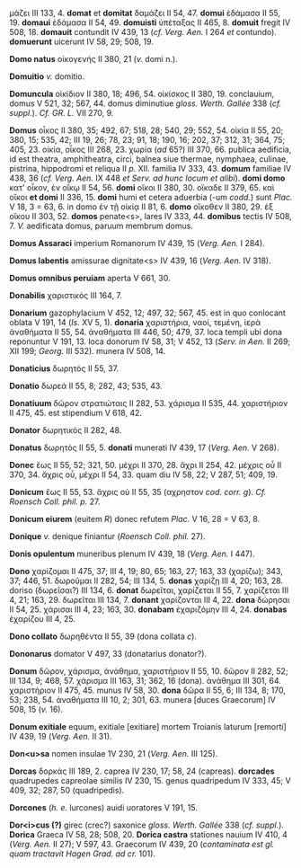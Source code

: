 μάζει III 133, 4. **domat** et **domitat** δαμάζει II 54, 47. **domui**
ἐδάμασα II 55, 19. **domaui** ἐδάμασα II 54, 49. **domuisti** ὑπέταξας
II 465, 8. **domuit** fregit IV 508, 18. **domauit** contundit IV 439,
13 (*cf. Verg. Aen.* I 264 *et* contundo). **domuerunt** uicerunt IV 58,
29; 508, 19.

**Domo natus** οἰκογενής II 380, 21 (*v.* domi n.).

**Domuitio** *v.* domitio.

**Domuncula** οἰκίδιον II 380, 18; 496, 54. οἰκίσκος II 380, 19.
conclauium, domus V 521, 32; 567, 44. domus diminutiue *gloss. Werth.
Gallée* 338 (*cf. suppl.*). *Cf. GR. L.* VII 270, 9.

**Domus** οἶκος II 380, 35; 492, 67; 518, 28; 540, 29; 552, 54. οἰκία II
55, 20; 380, 15; 535, 42; III 19, 26; 78, 23; 91, 18; 190, 16; 202, 37;
312, 31; 364, 75; 405, 23. οἰκία, οἶκος III 268, 23. χωρία (*ad* 65?)
III 370, 66. publica aedificia, id est theatra, amphitheatra, circi,
bal­nea siue thermae, nymphaea, culinae, pistrina, hippodromi et reliqua
II *p.* XII. familia IV 333, 43. **domum** familiae IV 438, 36 (*cf.*
*Verg. Aen.* IX 448 *et Serv. ad hunc locum et alibi*). **domi
domo** κατ' οἶκον, ἐν οἴκῳ II 54, 56. **domi** οἴκοι II 380, 30. οἴκαδε
II 379, 65. καὶ οἴκοι **et domi** II 336, 15. **domi** humi et cetera
aduerbia (-um *codd.*) sunt *Plac.* V 18, 3 = 63, 6. in domo ἐν τῇ οἰκίᾳ
II 81, 6. **domo** οἴκοθεν II 380, 29. ἐξ οἴκου II 303, 52. **domos**
penate\<s\>, lares IV 333, 44. **domibus** tectis IV 508, 7. *V.*
aedificata domus, paruum membrum domus.

**Domus Assaraci** imperium Romanorum IV 439, 15 (*Verg. Aen.* I 284).

**Domus labentis** amissurae dignitate\<s\> IV 439, 16 (*Verg. Aen.*
IV 318).

**Domus omnibus peruiam** aperta V 661, 30.

**Donabilis** χαριστικός III 164, 7.

**Donarium** gazophylacium V 452, 12; 497, 32; 567, 45. est in quo
conlocant oblata V 191, 14 (*Is.* XV 5, 1). **donaria** χαριστήρια, ναοί,
τεμένη, ἱερὰ ἀναθήματα II 55, 54. ἀναθήματα III 446, 50; 479, 37. loca
templi ubi dona reponuntur V 191, 13. loca donorum IV 58, 31; V 452, 13
(*Serv. in Aen.* II 269; XII 199; *Georg.* III 532). munera IV 508, 14.

**Donaticius** δωρητός II 55, 37.

**Donatio** δωρεά II 55, 8; 282, 43; 535, 43.

**Donatiuum** δῶρον στρατιώταις II 282, 53. χάρισμα II 535, 44.
χαριστήριον II 475, 45. est stipendium V 618, 42.

**Donator** δωρητικός II 282, 48.

**Donatus** δωρητός II 55, 5. **donati** munerati IV 439, 17 (*Verg.
Aen.* V 268).

**Donec** ἕως II 55, 52; 321, 50. μέχρι II 370, 28. ἄχρι II 254, 42.
μέχρις οὗ II 370, 34. ἄχρις οὗ, μέχρι II 54, 33. quam diu IV 58, 22; V
287, 51; 409, 19.

**Donicum** ἕως II 55, 53. ἄχρις οὑ II 55, 35 (αχρηστον *cod. corr.
g*). *Cf. Roensch Coll. phil. p.* 27.

**Donicum eiurem** (euitem *R*) donec refutem *Plac.* V 16, 28 = V 63,
8.

**Donique** *v.* denique finiantur (*Roensch Coll. phil.* 27).

**Donis opulentum** muneribus plenum IV 439, 18 (*Verg. Aen.* I 447).

**Dono** χαρίζομαι II 475, 37; III 4, 19; 80, 65; 163, 27; 163, 33
(χαρίζω); 343, 37; 446, 51. δωροῦμαι II 282, 54; III 134, 5. **donas**
χαρίζῃ III 4, 20; 163, 28. doriso (δωρεῖσαι?) III 134, 6. **donat**
δωρεῖται, χαρίζεται II 55, 7. χαρίζεται III 4, 21; 163, 29. δωρεῖται III
134, 7. **donant** χαρίζονται III 4, 22. **dona** δώρησαι II 54, 25.
χάρισαι III 4, 23; 163, 30. **donabam** ἐχαριζόμην III 4, 24.
**donabas** ἐχαρίζου III 4, 25.

**Dono collato** δωρηθέντα II 55, 39 (dona collata *c*).

**Dononarus** domator V 497, 33 (donatarius donator?).

**Donum** δῶρον, χάρισμα, ἀνάθημα, χαριστήριον II 55, 10. δῶρον II 282,
52; III 134, 9; 468, 57. χάρισμα III 163, 31; 362, 16 (dona). ἀνάθημα
III 301, 64. χαριστήριον II 475, 45. munus IV 58, 30. **dona** δῶρα II
55, 6; III 134, 8; 170, 53; 238, 54. ἀναθήματα III 10, 2; 301, 63.
munera [duces Graecorum] IV 508, 15 (*v.* 16).

**Donum exitiale** equum, exitiale [exitiare] mortem Troianis laturum
[remorti] IV 439, 19 (*Verg. Aen.* II 31).

**Don\<u\>sa** nomen insulae 1V 230, 21 (*Verg. Aen.* III 125).

**Dorcas** δορκάς III 189, 2. caprea IV 230, 17; 58, 24 (capreas).
**dorcades** quadrupedes capreolae similis IV 230, 15. genus quadripedum
IV 333, 45; V 409, 32; 287, 50 (quadripedis).

**Dorcones** (*h. e.* lurcones) auidi uoratores V 191, 15.

**Dor\<i\>cus (?)** girec (crec?) saxonice *gloss. Werth. Gallée* 338
(*cf. suppl.*). **Dorica** Graeca IV 58, 28; 508, 20. **Dorica castra**
stationes nauium IV 410, 4 (*Verg. Aen.* II 27); V 597, 43. Graecorum
IV 439, 20 (*contaminata est gl. quam trac­tavit Hagen Grad. ad cr.*
101).
